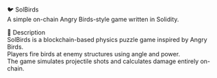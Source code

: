 🐦 SolBirds         
A simple on-chain Angry Birds-style game written in Solidity.   
     
🎯 Description  
SolBirds is a blockchain-based physics puzzle game inspired by Angry Birds.     
Players fire birds at enemy structures using angle and power.         
The game simulates projectile shots and calculates damage entirely on-chain.         
   
